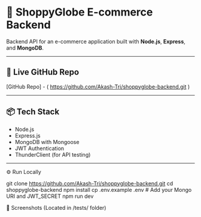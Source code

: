 # 🛒 ShoppyGlobe E-commerce Backend

Backend API for an e-commerce application built with **Node.js**, **Express**, and **MongoDB**.

---

## 🔗 Live GitHub Repo
[GitHub Repo] - ( https://github.com/Akash-Tri/shoppyglobe-backend.git )
 
---

## 📦 Tech Stack
- Node.js
- Express.js
- MongoDB with Mongoose
- JWT Authentication
- ThunderClient (for API testing)

---
⚙️ Run Locally


git clone https://github.com/Akash-Tri/shoppyglobe-backend.git
cd shoppyglobe-backend
npm install
cp .env.example .env  # Add your Mongo URI and JWT_SECRET
npm run dev

📸 Screenshots (Located in /tests/ folder)